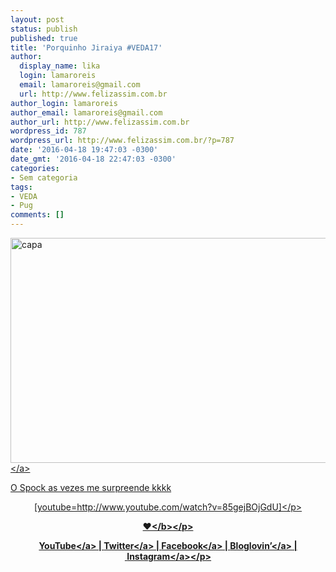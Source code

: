 ```yaml
---
layout: post
status: publish
published: true
title: 'Porquinho Jiraiya #VEDA17'
author:
  display_name: lika
  login: lamaroreis
  email: lamaroreis@gmail.com
  url: http://www.felizassim.com.br
author_login: lamaroreis
author_email: lamaroreis@gmail.com
author_url: http://www.felizassim.com.br
wordpress_id: 787
wordpress_url: http://www.felizassim.com.br/?p=787
date: '2016-04-18 19:47:03 -0300'
date_gmt: '2016-04-18 22:47:03 -0300'
categories:
- Sem categoria
tags:
- VEDA
- Pug
comments: []
---
```

<p><a href="http:&#47;&#47;www.felizassim.com.br&#47;wp-content&#47;uploads&#47;2016&#47;04&#47;capa18.jpg"><img class="aligncenter size-large wp-image-788" src="http:&#47;&#47;www.felizassim.com.br&#47;wp-content&#47;uploads&#47;2016&#47;04&#47;capa18-1024x576.jpg" alt="capa" width="640" height="360" &#47;><&#47;a></p>
<p>O Spock as vezes me surpreende kkkk</p>
<p style="text-align: center;">[youtube=http:&#47;&#47;www.youtube.com&#47;watch?v=85gejBOjGdU]<&#47;p></p>
<p style="text-align: center;"><b>&hearts;<&#47;b><&#47;p></p>
<p style="text-align: center;"><a href="https:&#47;&#47;www.youtube.com&#47;channel&#47;UCTk3xkOSzWzf8Ba-wJN8jDA" target="_blank">YouTube<&#47;a> |&nbsp;<a href="https:&#47;&#47;twitter.com&#47;pocketlika" target="_blank">Twitter<&#47;a>&nbsp;|&nbsp;<a href="http:&#47;&#47;www.facebook.com&#47;blogfelizassim" target="_blank">Facebook<&#47;a>&nbsp;|&nbsp;<a href="https:&#47;&#47;www.bloglovin.com&#47;blogs&#47;feliz-assim-14224049" target="_blank">Bloglovin&rsquo;<&#47;a>&nbsp;|&nbsp;<a href="http:&#47;&#47;instagram.com&#47;pocketlika" target="_blank">Instagram<&#47;a><&#47;p></p>
